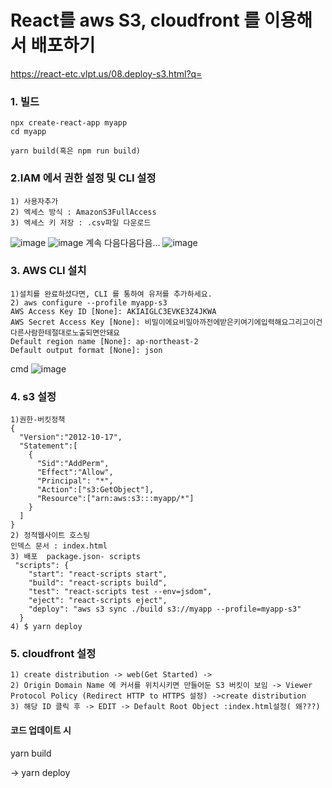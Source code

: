# React를 aws S3, cloudfront 를 이용해서 배포하기

https://react-etc.vlpt.us/08.deploy-s3.html?q=

### 1. 빌드
```
npx create-react-app myapp
cd myapp

yarn build(혹은 npm run build)
```

### 2.IAM 에서 권한 설정 및 CLI 설정
```
1) 사용자추가
2) 엑세스 방식 : AmazonS3FullAccess 
3) 엑세스 키 저장 : .csv파일 다운로드
```
![image](https://user-images.githubusercontent.com/47058441/68078727-cb507600-fe1f-11e9-98b8-61b3a2c6c7cc.png)
![image](https://user-images.githubusercontent.com/47058441/68078735-ee7b2580-fe1f-11e9-9270-e17590e6eaac.png)
계속 다음다음다음...
![image](https://user-images.githubusercontent.com/47058441/68078756-35691b00-fe20-11e9-9499-12894e64f0b1.png)






### 3. AWS CLI 설치
```
1)설치를 완료하셨다면, CLI 를 통하여 유저를 추가하세요.
2) aws configure --profile myapp-s3
AWS Access Key ID [None]: AKIAIGLC3EVKE3Z4JKWA
AWS Secret Access Key [None]: 비밀이에요비밀아까전에받은키여기에입력해요그리고이건다른사람한테절대로노출되면안돼요
Default region name [None]: ap-northeast-2
Default output format [None]: json
```
cmd
![image](https://user-images.githubusercontent.com/47058441/68078781-c8a25080-fe20-11e9-84c9-e306edd71572.png)

### 4. s3 설정
```
1)권한-버킷정책
{
  "Version":"2012-10-17",
  "Statement":[
    {
      "Sid":"AddPerm",
      "Effect":"Allow",
      "Principal": "*",
      "Action":["s3:GetObject"],
      "Resource":["arn:aws:s3:::myapp/*"]
    }
  ]
}
2) 정적웹사이트 호스팅
인덱스 문서 : index.html
3) 배포  package.json- scripts
 "scripts": {
    "start": "react-scripts start",
    "build": "react-scripts build",
    "test": "react-scripts test --env=jsdom",
    "eject": "react-scripts eject",
    "deploy": "aws s3 sync ./build s3://myapp --profile=myapp-s3"
  }
4) $ yarn deploy
```

### 5. cloudfront 설정
```
1) create distribution -> web(Get Started) -> 
2) Origin Domain Name 에 커서를 위치시키면 만들어둔 S3 버킷이 보임 -> Viewer Protocol Policy (Redirect HTTP to HTTPS 설정) ->create distribution 
3) 해당 ID 클릭 후 -> EDIT -> Default Root Object :index.html설정( 왜???)
```

#### 코드 업데이트 시 
yarn build

-> yarn deploy
